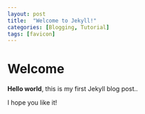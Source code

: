 ```yaml
---
layout: post
title:  "Welcome to Jekyll!"
categories: [Blogging, Tutorial]
tags: [favicon]
---
```


# Welcome

**Hello world**, this is my first Jekyll blog post.. 

I hope you like it!

